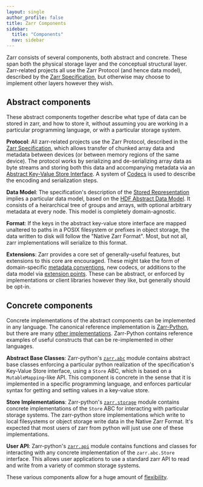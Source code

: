 ```yaml
---
layout: single
author_profile: false
title: Zarr Components
sidebar:
  title: "Components"
  nav: sidebar
---
```


Zarr consists of several components, both abstract and concrete. 
These span both the physical storage layer and the conceptual structural layer. 
Zarr-related projects all use the Zarr Protocol (and hence data model), described by the [Zarr Specification](https://zarr-specs.readthedocs.io/), but otherwise may choose to implement other layers however they wish.

## Abstract components

These abstract components together describe what type of data can be stored in zarr, and how to store it, without assuming you are working in a particular programming language, or with a particular storage system.

**Protocol**: All zarr-related projects use the Zarr Protocol, described in the [Zarr Specification](https://zarr-specs.readthedocs.io/), which allows transfer of chunked array data and metadata between devices (or between memory regions of the same device). 
The protocol works by serializing and de-serializing array data as byte streams and storing both this data and accompanying metadata via an [Abstract Key-Value Store Interface](https://zarr-specs.readthedocs.io/en/latest/v3/core/v3.0.html#abstract-store-interface). 
A system of [Codecs](https://zarr-specs.readthedocs.io/en/latest/v3/core/v3.0.html#chunk-encoding) is used to describe the encoding and serialization steps.

**Data Model**: The specification's description of the [Stored Representation](https://zarr-specs.readthedocs.io/en/latest/v3/core/v3.0.html#stored-representation) implies a particular data model, based on the [HDF Abstract Data Model](https://support.hdfgroup.org/documentation/hdf5/latest/_h5_d_m__u_g.html). 
It consists of a heirarchical tree of groups and arrays, with optional arbitrary metadata at every node. This model is completely domain-agnostic.

**Format**: If the keys in the abstract key-value store interface are mapped unaltered to paths in a POSIX filesystem or prefixes in object storage, the data written to disk will follow the "Native Zarr Format". 
Most, but not all, zarr implementations will serialize to this format.

**Extensions**: Zarr provides a core set of generally-useful features, but extensions to this core are encouraged. These might take the form of domain-specific [metadata conventions](https://zarr.dev/conventions/), new codecs, or additions to the data model via [extension points](https://zarr-specs.readthedocs.io/en/latest/v3/core/v3.0.html#extension-points). These can be abstract, or enforced by implementations or client libraries however they like, but generally should be opt-in.

## Concrete components

Concrete implementations of the abstract components can be implemented in any language. 
The canonical reference implementation is [Zarr-Python](https://github.com/zarr-developers/zarr-python), but there are many [other implementations](https://zarr.dev/implementations/). 
Zarr-Python contains reference examples of useful constructs that can be re-implemented in other languages.

**Abstract Base Classes**: Zarr-python's [`zarr.abc`](https://zarr.readthedocs.io/en/stable/api/zarr/abc/index.html) module contains abstract base classes enforcing a particular python realization of the specification's Key-Value Store interface, using a `Store` ABC, which is based on a `MutableMapping`-like API. 
This component is concrete in the sense that it is implemented in a specific programming language, and enforces particular syntax for getting and setting values in a key-value store.

**Store Implementations**: Zarr-python's [`zarr.storage`](https://zarr.readthedocs.io/en/stable/api/zarr/abc/index.html) module contains concrete implementations of the `Store` ABC for interacting with particular storage systems.
The zarr-python store implementations which write to local filesystems or object storage write data in the Native Zarr Format. 
It's expected that most users of zarr from python will just use one of these implementations.

**User API**: Zarr-python's [`zarr.api`](https://zarr.readthedocs.io/en/stable/api/zarr/abc/index.html) module contains functions and classes for interacting with any concrete implementation of the `zarr.abc.Store` interface. 
This allows user applications to use a standard zarr API to read and write from a variety of common storage systems.

These various components allow for a huge amount of [flexibility](https://zarr.dev/flexibility/).